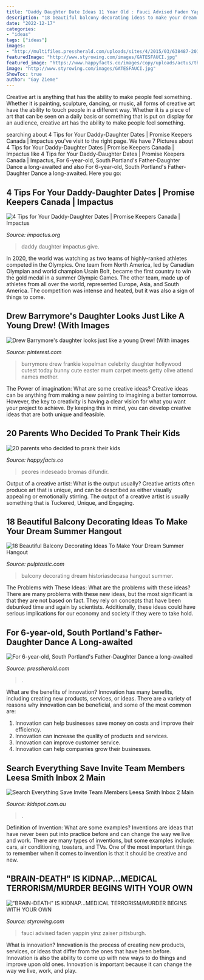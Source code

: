 ```yaml
---
title: "Daddy Daughter Date Ideas 11 Year Old : Fauci Advised Faden Yappin Yinz Zaiser Pittsburgh"
description: "18 beautiful balcony decorating ideas to make your dream summer hangout"
date: "2022-12-17"
categories:
- "ideas"
tags: ["ideas"]
images:
- "http://multifiles.pressherald.com/uploads/sites/4/2015/03/638487-20150321_Dance_8-789x1024.jpg"
featuredImage: "http://www.styrowing.com/images/GATESFAUCI.jpg"
featured_image: "https://www.happyfacts.co/images/copy/uploads/actus/thumb/4f7fb73702f0859df17485f405b69cb183bf9f62.jpg"
image: "http://www.styrowing.com/images/GATESFAUCI.jpg"
ShowToc: true
author: "Gay Zieme"
---
```



Creative art is anything that has the ability to make people feel something. Whether it is painting, sculpture, dancing, or music, all forms of creative art have the ability to touch people in a different way. Whether it is a piece of art that can be seen on a daily basis or something that is put on display for an audience, creative art has the ability to make people feel something.

	

		
searching about 4 Tips for Your Daddy-Daughter Dates | Promise Keepers Canada | Impactus you've visit to the right page. We have 7 Pictures about 4 Tips for Your Daddy-Daughter Dates | Promise Keepers Canada | Impactus like 4 Tips for Your Daddy-Daughter Dates | Promise Keepers Canada | Impactus, For 6-year-old, South Portland&#039;s Father-Daughter Dance a long-awaited and also For 6-year-old, South Portland&#039;s Father-Daughter Dance a long-awaited. Here you go:
		
    
## 4 Tips For Your Daddy-Daughter Dates | Promise Keepers Canada | Impactus

<img loading=lazy src="https://www.impactus.org/wp-content/uploads/2020/10/father-4630884_1280.jpg" onerror="this.onerror=null;this.src='https://tse4.mm.bing.net/th?id=OIP.Yeo2do0doBYtaKS2C8YqIgHaE7&amp;pid=15.1';" alt="4 Tips for Your Daddy-Daughter Dates | Promise Keepers Canada | Impactus">

_Source: impactus.org_

>daddy daughter impactus give. 

	

In 2020, the world was watching as two teams of highly-ranked athletes competed in the Olympics. One team from North America, led by Canadian Olympian and world champion Usain Bolt, became the first country to win the gold medal in a summer Olympic Games. The other team, made up of athletes from all over the world, represented Europe, Asia, and South America. The competition was intense and heated, but it was also a sign of things to come.

    
## Drew Barrymore&#039;s Daughter Looks Just Like A Young Drew! (With Images

<img loading=lazy src="https://i.pinimg.com/originals/bd/f4/75/bdf4758c8236c75adcc2304b3b124593.jpg" onerror="this.onerror=null;this.src='https://tse1.mm.bing.net/th?id=OIP.41RXAfxWJnzx4GMoVevNAAHaKx&amp;pid=15.1';" alt="Drew Barrymore&#039;s daughter looks just like a young Drew! (With images">

_Source: pinterest.com_

>barrymore drew frankie kopelman celebrity daughter hollywood cutest today bunny cute easter mum carpet meets getty olive attend names mother. 

	

The Power of imagination: What are some creative ideas?
Creative ideas can be anything from making a new painting to imagining a better tomorrow. However, the key to creativity is having a clear vision for what you want your project to achieve. By keeping this in mind, you can develop creative ideas that are both unique and feasible.

    
## 20 Parents Who Decided To Prank Their Kids

<img loading=lazy src="https://www.happyfacts.co/images/copy/uploads/actus/thumb/4f7fb73702f0859df17485f405b69cb183bf9f62.jpg" onerror="this.onerror=null;this.src='https://tse1.mm.bing.net/th?id=OIP.7496LtnqV0O-5qic2QccaAHaIo&amp;pid=15.1';" alt="20 parents who decided to prank their kids">

_Source: happyfacts.co_

>peores indeseado bromas difundir. 

	

Output of a creative artist: What is the output usually?
Creative artists often produce art that is unique, and can be described as either visually appealing or emotionally stirring. The output of a creative artist is usually something that is Tuckered, Unique, and Engaging.

    
## 18 Beautiful Balcony Decorating Ideas To Make Your Dream Summer Hangout

<img loading=lazy src="https://i1.wp.com/pulptastic.com/wp-content/uploads/2016/06/balcony-decorating-ideas-27-573c3b381b58a__700.jpg?w=662" onerror="this.onerror=null;this.src='https://tse4.mm.bing.net/th?id=OIP.G4pkUPDJiqRRv-y2HXopugHaJc&amp;pid=15.1';" alt="18 Beautiful Balcony Decorating Ideas To Make Your Dream Summer Hangout">

_Source: pulptastic.com_

>balcony decorating dream historiasdecasa hangout summer. 

	

The Problems with These Ideas: What are the problems with these ideas?
There are many problems with these new ideas, but the most significant is that they are not based on fact. They rely on concepts that have been debunked time and again by scientists. Additionally, these ideas could have serious implications for our economy and society if they were to take hold.

    
## For 6-year-old, South Portland&#039;s Father-Daughter Dance A Long-awaited

<img loading=lazy src="http://multifiles.pressherald.com/uploads/sites/4/2015/03/638487-20150321_Dance_8-789x1024.jpg" onerror="this.onerror=null;this.src='https://tse2.mm.bing.net/th?id=OIP.w1KW41KAvKKpZD4RXKiyQAHaJn&amp;pid=15.1';" alt="For 6-year-old, South Portland&#039;s Father-Daughter Dance a long-awaited">

_Source: pressherald.com_

>. 

	

What are the benefits of innovation?
Innovation has many benefits, including creating new products, services, or ideas. There are a variety of reasons why innovation can be beneficial, and some of the most common are: 
1. Innovation can help businesses save money on costs and improve their efficiency.
2. Innovation can increase the quality of products and services.
3. Innovation can improve customer service.
4. Innovation can help companies grow their businesses.

    
## Search Everything Save Invite Team Members Leesa Smith Inbox 2 Main

<img loading=lazy src="https://cdn.newsapi.com.au/image/v1/5309a18ee5758a395a04e2092e2581ab" onerror="this.onerror=null;this.src='https://tse3.mm.bing.net/th?id=OIP.rgbspmGcyKa3oZtrYwtlDwHaEc&amp;pid=15.1';" alt="Search Everything Save Invite Team Members Leesa Smith Inbox 2 Main">

_Source: kidspot.com.au_

>. 

	

Definition of Invention: What are some examples?
Inventions are ideas that have never been put into practice before and can change the way we live and work. There are many types of inventions, but some examples include: cars, air conditioning, toasters, and TVs. One of the most important things to remember when it comes to invention is that it should be creative and new.

    
## &quot;BRAIN-DEATH&quot; IS KIDNAP...MEDICAL TERRORISM/MURDER BEGINS WITH YOUR OWN

<img loading=lazy src="http://www.styrowing.com/images/GATESFAUCI.jpg" onerror="this.onerror=null;this.src='https://tse4.mm.bing.net/th?id=OIP.3PtEjietUTglKsUecPMaEgHaEK&amp;pid=15.1';" alt="&quot;BRAIN-DEATH&quot; IS KIDNAP...MEDICAL TERRORISM/MURDER BEGINS WITH YOUR OWN">

_Source: styrowing.com_

>fauci advised faden yappin yinz zaiser pittsburgh. 

	

What is innovation?
Innovation is the process of creating new products, services, or ideas that differ from the ones that have been before. Innovation is also the ability to come up with new ways to do things and improve upon old ones. Innovation is important because it can change the way we live, work, and play.

